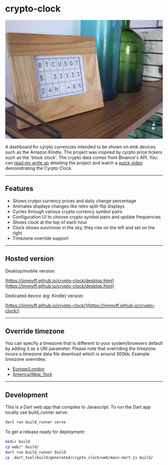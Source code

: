 # crypto-clock

![Crypto Clock](https://github.com/jimmyff/crypto-clock/raw/master/misc/photo.jpg)

A dashboard for cyrpto currencies intended to be shown on eink devices such as the Amazon Kindle. The project was inspired by cyrpto price tickers such as the 'block clock'. The crypto data comes from Binance's API. You can [read my write up](https://medium.com/@jimmyff/crypto-clock-the-crypto-currency-ticker-that-runs-on-a-kindle-2bc601244556?source=friends_link&sk=47d142779ce7969e8ee82a9ebb770a7f) detailing the project and watch a [quick video](https://www.youtube.com/watch?v=qPAcM4U1mio) demonstrating the Cyrpto Clock.

---

## Features

* Shows crytpo currency prices and daily change percentage
* Animates displays changes like retro split-flip displays
* Cycles through various crypto currency symbol pairs
* Configuration UI to choose crypto symbol pairs and update frequencies
* Shows clock at the top of each hour
* Clock shows sun/moon in the sky, they rise on the left and set on the right
* Timezone override support

---

## Hosted version

Desktop/mobile version:

[https://jimmyff.github.io/crypto-clock/desktop.html](https://jimmyff.github.io/crypto-clock/desktop.html)

Dedicated device (eg: Kindle) version:

[https://jimmyff.github.io/crypto-clock/](https://jimmyff.github.io/crypto-clock/)


---

## Override timezone

You can specify a timezone that is different to your system/browsers default by adding it as a URI parameter. Please note that overriding the timezone incurs a timezone data file download which is around 300kb. Example timezone overrides:

* [Europe/London](https://jimmyff.github.io/crypto-clock/?timezone=Europe/London)
* [America/New_York](https://jimmyff.github.io/crypto-clock/?timezone=America/New_York)

---

## Development

This is a Dart web app that compiles to Javascript. To run the Dart app locally use build_runner serve:

```bash
dart run build_runner serve
```

To get a release ready for deployment:

```bash
mkdir build
cp web/* build/
dart run build_runner build
cp .dart_tool/build/generated/crypto_clock/web/main.dart.js build/
```
